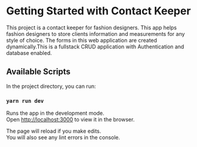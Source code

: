 # Getting Started with Contact Keeper

This project is a contact keeper for fashion designers. This app helps fashion designers to store clients information and measurements for any style of choice. The forms in this web application are created dynamically.This is a fullstack CRUD application with Authentication and database enabled.

## Available Scripts

In the project directory, you can run:

### `yarn run dev`

Runs the app in the development mode.\
Open [http://localhost:3000](http://localhost:3000) to view it in the browser.

The page will reload if you make edits.\
You will also see any lint errors in the console.
